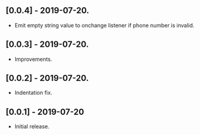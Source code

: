 ## [0.0.4] - 2019-07-20.

* Emit empty string value to onchange listener if phone number is invalid.

## [0.0.3] - 2019-07-20.

* Improvements.

## [0.0.2] - 2019-07-20.

* Indentation fix.


## [0.0.1] - 2019-07-20

* Initial release.
